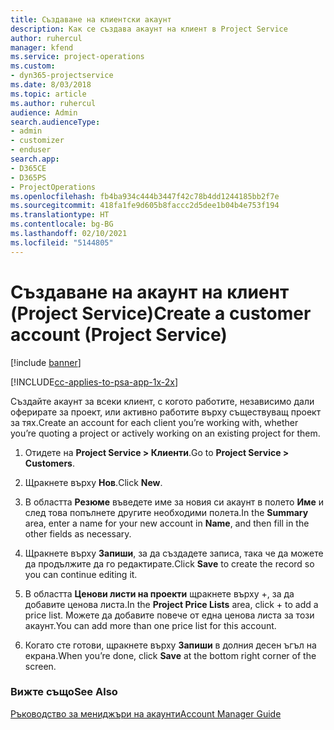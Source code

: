 ```yaml
---
title: Създаване на клиентски акаунт
description: Как се създава акаунт на клиент в Project Service
author: ruhercul
manager: kfend
ms.service: project-operations
ms.custom:
- dyn365-projectservice
ms.date: 8/03/2018
ms.topic: article
ms.author: ruhercul
audience: Admin
search.audienceType:
- admin
- customizer
- enduser
search.app:
- D365CE
- D365PS
- ProjectOperations
ms.openlocfilehash: fb4ba934c444b3447f42c78b4dd1244185bb2f7e
ms.sourcegitcommit: 418fa1fe9d605b8faccc2d5dee1b04b4e753f194
ms.translationtype: HT
ms.contentlocale: bg-BG
ms.lasthandoff: 02/10/2021
ms.locfileid: "5144805"
---
```

# <a name="create-a-customer-account-project-service"></a><span data-ttu-id="41d32-103">Създаване на акаунт на клиент (Project Service)</span><span class="sxs-lookup"><span data-stu-id="41d32-103">Create a customer account (Project Service)</span></span>

[!include [banner](../includes/psa-now-project-operations.md)]

[!INCLUDE[cc-applies-to-psa-app-1x-2x](../includes/cc-applies-to-psa-app-1x-2x.md)]

<span data-ttu-id="41d32-104">Създайте акаунт за всеки клиент, с когото работите, независимо дали оферирате за проект, или активно работите върху съществуващ проект за тях.</span><span class="sxs-lookup"><span data-stu-id="41d32-104">Create an account for each client you’re working with, whether you’re quoting a project or actively working on an existing project for them.</span></span>  
  
1.  <span data-ttu-id="41d32-105">Отидете на **Project Service > Клиенти**.</span><span class="sxs-lookup"><span data-stu-id="41d32-105">Go to **Project Service > Customers**.</span></span>  
  
2.  <span data-ttu-id="41d32-106">Щракнете върху **Нов**.</span><span class="sxs-lookup"><span data-stu-id="41d32-106">Click **New**.</span></span>  
  
3.  <span data-ttu-id="41d32-107">В областта **Резюме** въведете име за новия си акаунт в полето **Име** и след това попълнете другите необходими полета.</span><span class="sxs-lookup"><span data-stu-id="41d32-107">In the **Summary** area, enter a name for your new account in **Name**, and then fill in the other fields as necessary.</span></span>  
  
4.  <span data-ttu-id="41d32-108">Щракнете върху **Запиши**, за да създадете записа, така че да можете да продължите да го редактирате.</span><span class="sxs-lookup"><span data-stu-id="41d32-108">Click **Save** to create the record so you can continue editing it.</span></span>  
  
5.  <span data-ttu-id="41d32-109">В областта **Ценови листи на проекти** щракнете върху +, за да добавите ценова листа.</span><span class="sxs-lookup"><span data-stu-id="41d32-109">In the **Project Price Lists** area, click + to add a price list.</span></span> <span data-ttu-id="41d32-110">Можете да добавите повече от една ценова листа за този акаунт.</span><span class="sxs-lookup"><span data-stu-id="41d32-110">You can add more than one price list for this account.</span></span>  
  
6.  <span data-ttu-id="41d32-111">Когато сте готови, щракнете върху **Запиши** в долния десен ъгъл на екрана.</span><span class="sxs-lookup"><span data-stu-id="41d32-111">When you’re done, click **Save** at the bottom right corner of the screen.</span></span>  
  
### <a name="see-also"></a><span data-ttu-id="41d32-112">Вижте също</span><span class="sxs-lookup"><span data-stu-id="41d32-112">See Also</span></span>  
 [<span data-ttu-id="41d32-113">Ръководство за мениджъри на акаунти</span><span class="sxs-lookup"><span data-stu-id="41d32-113">Account Manager Guide</span></span>](../psa/account-manager-guide.md)
